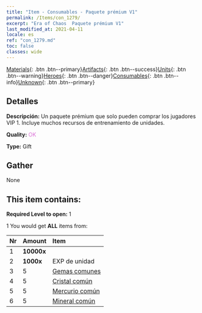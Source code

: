 ```yaml
---
title: "Item - Consumables - Paquete prémium V1"
permalink: /Items/con_1279/
excerpt: "Era of Chaos  Paquete prémium V1"
last_modified_at: 2021-04-11
locale: es
ref: "con_1279.md"
toc: false
classes: wide
---
```

 [Materials](/es/Items/){: .btn .btn--primary}[Artifacts](/es/Items/Artifacts/){: .btn .btn--success}[Units](/es/Items/Units/){: .btn .btn--warning}[Heroes](/es/Items/Heroes/){: .btn .btn--danger}[Consumables](/es/Items/Consumables/){: .btn .btn--info}[Unknown](/es/Items/Unknown/){: .btn .btn--primary}

## Detalles
 **Descripción:** Un paquete prémium que solo pueden comprar los jugadores VIP 1. Incluye muchos recursos de entrenamiento de unidades.

 **Quality:** <span style="color: #DA70D6">OK</span>

 **Type:** Gift

## Gather

  None

## This item contains:

 **Required Level to open:** 1

 1 You would get **ALL** items  from:

  | Nr | Amount |     Item    |
  |:---|:-------|:------------|
  | 1 |  **10000x** | <i class="fas fa-coins"/> |  | 
  | 2 |  **1000x** | EXP de unidad |  | 
  | 3 | 5 | [Gemas comunes](/es/Items/mat_10/) | 
  | 4 | 5 | [Cristal común](/es/Items/mat_11/) | 
  | 5 | 5 | [Mercurio común](/es/Items/mat_8/) | 
  | 6 | 5 | [Mineral común](/es/Items/mat_6/) | 
